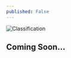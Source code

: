 ```yaml
---
published: False
---
```

![Classification]({{site.baseurl}}/images/Bio_Ann.png)


## Coming Soon...
